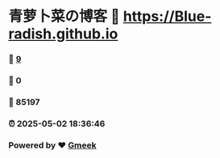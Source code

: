 # 青萝卜菜の博客 :link: https://Blue-radish.github.io 
### :page_facing_up: [9](https://Blue-radish.github.io/tag.html) 
### :speech_balloon: 0 
### :hibiscus: 85197 
### :alarm_clock: 2025-05-02 18:36:46 
### Powered by :heart: [Gmeek](https://github.com/Meekdai/Gmeek)
